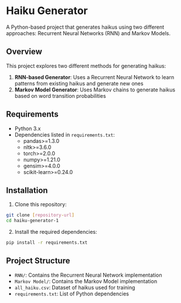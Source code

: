 # Haiku Generator

A Python-based project that generates haikus using two different approaches: Recurrent Neural Networks (RNN) and Markov Models.

## Overview

This project explores two different methods for generating haikus:
1. **RNN-based Generator**: Uses a Recurrent Neural Network to learn patterns from existing haikus and generate new ones
2. **Markov Model Generator**: Uses Markov chains to generate haikus based on word transition probabilities

## Requirements

- Python 3.x
- Dependencies listed in `requirements.txt`:
  - pandas>=1.3.0
  - nltk>=3.6.0
  - torch>=2.0.0
  - numpy>=1.21.0
  - gensim>=4.0.0
  - scikit-learn>=0.24.0

## Installation

1. Clone this repository:
```bash
git clone [repository-url]
cd haiku-generator-1
```

2. Install the required dependencies:
```bash
pip install -r requirements.txt
```

## Project Structure

- `RNN/`: Contains the Recurrent Neural Network implementation
- `Markov Model/`: Contains the Markov Model implementation
- `all_haiku.csv`: Dataset of haikus used for training
- `requirements.txt`: List of Python dependencies

